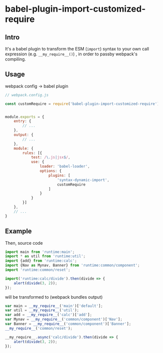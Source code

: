 # babel-plugin-import-customized-require

## Intro

It's a babel plugin to transform the ESM (`import`) syntax to your own call expression (e.g. `__my_require__()`) , in order to passby webpack's compiling.

## Usage

webpack config -> babel plugin

```javascript
// webpack.config.js

const customRequire = require('babel-plugin-import-customized-require');


module.exports = {
    entry: {
        // ...
    },
    output: {
        // ...
    },
    module: {
        rules: [{
            test: /\.js|jsx$/,
            use: {
                loader: 'babel-loader',
                options: {
                    plugins: [
                        'syntax-dynamic-import',
                        customRequire
                    ]
                }
            }
        }]
    },
    // ...
}
```

## Example

Then, source code

```javascript
import main from 'runtime:main';
import * as util from 'runtime:util';
import {add} from 'runtime:calc';
import {Nav as Mynav, Banner} from 'runtime:common/component';
import 'runtime:common/reset';

import('runtime:calc/divide').then(divide => {
    alert(divide(3, 2));
});
```

will be transformed to (webpack bundles output)

```javascript
var main = __my_require__('main')['default'];
var util = __my_require__('util');
var add = __my_require__('calc')['add'];
var Mynav = __my_require__('common/component')['Nav'];
var Banner = __my_require__('common/component')['Banner'];
__my_require__('common/reset');

__my_require__.async('calc/divide').then(divide => {
    alert(divide(3, 2));
});
```
